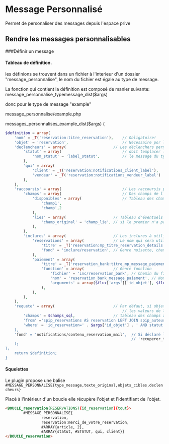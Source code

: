 # Message Personnalisé
Permet de personaliser des messages depuis l'espace prive

## Rendre les messages personnalisables


###Définir un message


#### Tableau de définition.

les définions se trouvent dans un fichier à l'interieur d'un dossier "message_personnalise", le nom du fichier est égale au type de message.

La fonction qui contient la définition est composé de manier suivante: message_personnalise_typemessage_dist($args)

donc pour le type de message "example"


message_personnalise/example.php


messages_personnalises_example_dist($args) {
``` php
$definition = array(
	'nom' = _T('reservation:titre_reservation'), 	// Obligatoire!
	'objet' = 'reservation',						// Nécessaire por les racoursis et si l'objet ne sort pas du contexte.
	'declencheurs' = array(						// Les déclenchers permettent de définir le contexte dans le quel un message personnalisé
		'statut' = array(							// doit templacer l'original. Si pas de déclencheur,
			'nom_statut' = 'label_statut',			// le message du type donné sera toujours remplacé
		),
		'qui' = array(
			'client' = _T('reservation:notifications_client_label'),
			'vendeur' = _T('reservation:notifications_vendeur_label')
		),
	),
	'raccoursis' = array(							// Les raccoursis permettent `l'éditeur d'insérer de contenus dynamique,
		'champs' = array(							// Des champs de l'objet principal .
			'disponibles' = array(					// Tableau des champs disponibles
				'champ1',
				'champ',2
			),
			'lies' = array(						// Tableau d'éventuels champs liés,
				'champ_original' = 'champ_lie',	// si le premier n'a pas de valeur, on prend la valeur du second.
			),
		),
		'inclures' = array(						// Les inclures à utiliser.
			'reservations' = array(				// Le nom qui sera utilisé pour faire le raccoursis.
				'titre' = _T('reservation:mp_titre_reservation_details'), // Le Titre, expliquant mieux le type d'inclure.
				'fond' = 'inclure/reservation',	// Genre noisette, chemin de la noisette.
			),
			'paiement' = array(
				'titre' = _T('reservation_bank:titre_mp_message_paiement'),
				'function' = array(				// Genre fonction
					'fichier' = 'inc/reservation_bank', // Chemin du fichier dans lequel se trouve la fonction.
					'nom' = 'reservation_bank_message_paiement', // Nom de la fonction
					'arguments' = array($flux['args']['id_objet'], $flux['args']['qui']), // Tableau d'éventuueles arguments
				),
			),
		),
	),
	'requete' = array( 							// Par défaut, si objet et id_objet es présent une requete de base retourne s
													// les valeurs de la table de l'objet, 'requete' pèrmet de personnaliser ceci.
		'champs' = $champs_sql,					// tableau des champs à utiliser, defaut '*'.
		'from' ='spip_reservations AS reservation LEFT JOIN spip_auteurs AS auteur USING(id_auteur)' // défaut table de l'objet.
		'where' = 'id_reservation=' . $args['id_objet'] . ' AND statut LIKE ' .$args['id_objet']', // Par défaut identifiant objet
	),
	'fond' = 'notifications/contenu_reservation_mail',	// Si déclaré le contenu de la noistte fond sera remplacé via la pipeline
														// 'recuperer_fond'
	);
);
	return $definition;
}
```


#### Squelettes

Le plugin propose une balise `#MESSAGE_PERSONNALISE{type_message,texte_original,objets_cibles,declencheurs} `

Placé à l'intérieur d'un boucle elle récupère l'objet et l'identifiant de l'objet.
``` html
<BOUCLE_reservation(RESERVATIONS){id_reservation}{tout}>
		#MESSAGE_PERSONNALISE{
				reservation,
				reservation:merci_de_votre_reservation,
				#ARRAY{article, 2},
				#ARRAY{statut, #STATUT, qui, client}}
</BOUCLE_reservation>
```